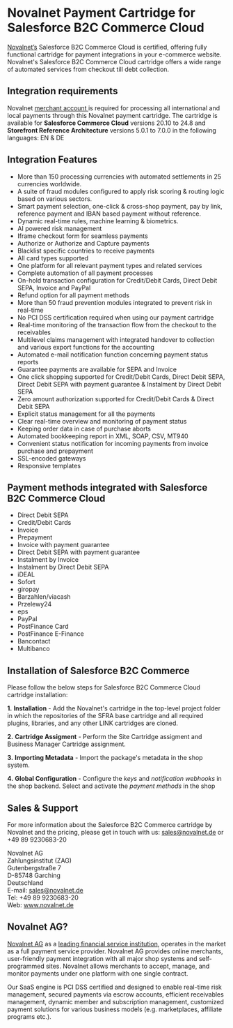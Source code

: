 # Novalnet Payment Cartridge for Salesforce B2C Commerce Cloud

<a href="https://www.novalnet.de/">Novalnet’s</a> Salesforce B2C Commerce Cloud is certified, offering fully functional cartridge for payment integrations in your e-commerce website. Novalnet's Salesforce B2C Commerce Cloud cartridge offers a wide range of automated services from checkout till debt collection.

## Integration requirements

Novalnet <a href="https://www.novalnet.de/"> merchant account </a> is required for processing all international and local payments through this Novalnet payment cartridge. The cartridge is available for **Salesforce Commerce Cloud** versions 20.10 to 24.8 and **Storefront Reference Architecture** versions 5.0.1 to 7.0.0 in the following languages: EN & DE

## Integration Features

- More than 150 processing currencies with automated settlements in 25 currencies worldwide.
- A suite of fraud modules configured to apply risk scoring & routing logic based on various sectors.
- Smart payment selection, one-click & cross-shop payment, pay by link, reference payment and IBAN based payment without reference.
- Dynamic real-time rules, machine learning & biometrics.
- AI powered risk management
- Iframe checkout form for seamless payments
- Authorize or Authorize and Capture payments
- Blacklist specific countries to receive payments
- All card types supported
- One platform for all relevant payment types and related services
- Complete automation of all payment processes
- On-hold transaction configuration for Credit/Debit Cards, Direct Debit SEPA, Invoice and PayPal
- Refund option for all payment methods
- More than 50 fraud prevention modules integrated to prevent risk in real-time
- No PCI DSS certification required when using our payment cartridge
- Real-time monitoring of the transaction flow from the checkout to the receivables
- Multilevel claims management with integrated handover to collection and various export functions for the accounting
- Automated e-mail notification function concerning payment status reports
- Guarantee payments are available for SEPA and Invoice
- One click shopping supported for Credit/Debit Cards, Direct Debit SEPA, Direct Debit SEPA with payment guarantee & Instalment by Direct Debit SEPA 
- Zero amount authorization supported for Credit/Debit Cards & Direct Debit SEPA
- Explicit status management for all the payments
- Clear real-time overview and monitoring of payment status
- Keeping order data in case of purchase aborts
- Automated bookkeeping report in XML, SOAP, CSV, MT940
- Convenient status notification for incoming payments from invoice purchase and prepayment
- SSL-encoded gateways
- Responsive templates

## Payment methods integrated with Salesforce B2C Commerce Cloud

- Direct Debit SEPA
- Credit/Debit Cards
- Invoice
- Prepayment
- Invoice with payment guarantee
- Direct Debit SEPA with payment guarantee
- Instalment by Invoice
- Instalment by Direct Debit SEPA
- iDEAL
- Sofort
- giropay
- Barzahlen/viacash
- Przelewy24
- eps
- PayPal
- PostFinance Card
- PostFinance E-Finance
- Bancontact
- Multibanco

## Installation of Salesforce B2C Commerce 

Please follow the below steps for Salesforce B2C Commerce Cloud cartridge installation:

**1.** **Installation** - Add the Novalnet's cartridge in the top-level project folder in which the repositories of the SFRA base cartridge and all required plugins, libraries, and any other LINK cartridges are cloned.

**2.** **Cartridge Assigment** - Perform the Site Cartridge assigment and Business Manager Cartridge assignment.
 
**3.** **Importing Metadata** - Import the package's metadata in the shop system.

**4.** **Global Configuration** - Configure the _keys_ and _notification webhooks_ in the shop backend. Select and activate the _payment methods_ in the shop

## Sales & Support

For more information about the Salesforce B2C Commerce cartridge by Novalnet and the pricing, please get in touch with us: <a href="mailto:sales@novalnet.de"> sales@novalnet.de </a> or +49 89 9230683-20<br>

Novalnet AG<br>
Zahlungsinstitut (ZAG)<br>
Gutenbergstraße 7<br>
D-85748 Garching<br>
Deutschland<br>
E-mail: sales@novalnet.de<br>
Tel: +49 89 9230683-20<br>
Web: www.novalnet.de

## Novalnet AG?

<a href="https://www.novalnet.de/">Novalnet AG</a> as a <a href="https://www.novalnet.de/zahlungsinstitut"> leading financial service institution</a>, operates in the market as a full payment service provider. Novalnet AG provides online merchants, user-friendly payment integration with all major shop systems and self-programmed sites. Novalnet allows merchants to accept, manage, and monitor payments under one platform with one single contract.<br>

Our SaaS engine is PCI DSS certified and designed to enable real-time risk management, secured payments via escrow accounts, efficient receivables management, dynamic member and subscription management, customized payment solutions for various business models (e.g. marketplaces, affiliate programs etc.).

